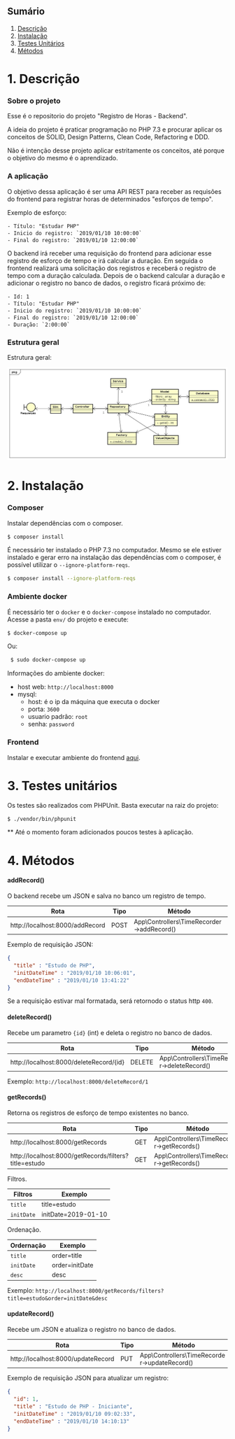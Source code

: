 ## Sumário 

1. [Descrição](#1-descrição)
2. [Instalação](#2-instalação)
3. [Testes Unitários](#3-testes-unitários)
4. [Métodos](#4-métodos)


# 1. Descrição

### Sobre o projeto

Esse é o repositorio do projeto "Registro de Horas - Backend".

A ideia do projeto é praticar programação no PHP 7.3 e procurar aplicar os conceitos de SOLID, Design Patterns, Clean Code, Refactoring e  DDD. 

Não é intenção desse projeto aplicar estritamente os conceitos, até porque o objetivo do mesmo é o aprendizado.

### A aplicação

O objetivo dessa aplicação é ser uma API REST para receber as requisões do frontend para registrar horas de determinados "esforços de tempo".

Exemplo de esforço:

```
- Título: "Estudar PHP"
- Inicio do registro: `2019/01/10 10:00:00`
- Final do registro: `2019/01/10 12:00:00`
```

O backend irá receber uma requisição do frontend para adicionar esse registro de esforço de tempo e irá calcular a duração. Em seguida o frontend realizará uma solicitação dos registros e receberá o registro de tempo com a duração calculada. Depois de o backend calcular a duração e adicionar o registro no banco de dados, o registro ficará próximo de:

```
- Id: 1
- Título: "Estudar PHP"
- Inicio do registro: `2019/01/10 10:00:00`
- Final do registro: `2019/01/10 12:00:00`
- Duração: `2:00:00`
```

### Estrutura geral

Estrutura geral:

![association graph](docs/Estrutura_Geral.jpg)

# 2. Instalação
### Composer
Instalar dependências com o composer.
```bash
$ composer install
```
É necessário ter instalado o PHP 7.3 no computador. Mesmo se ele estiver instalado e gerar erro na instalação das dependências com o composer, é possível utilizar o `--ignore-platform-reqs`.
```bash
$ composer install --ignore-platform-reqs
```

### Ambiente docker
É necessário ter o `docker` e o `docker-compose` instalado no computador.
Acesse a pasta `env/` do projeto e execute:
 
 ```bash
 $ docker-compose up
 ```
Ou:
```bash
 $ sudo docker-compose up
 ```
Informações do ambiente docker:
- host web: `http://localhost:8000`
- mysql:
    - host: é o ip da máquina que executa o docker
    - porta: `3600`
    - usuario padrão: `root`
    - senha: `password` 
    
### Frontend


Instalar e executar ambiente do frontend [aqui](https://github.com/arielalvesdutra/Registro-de-Horas-Frontend).

# 3. Testes unitários

Os testes são realizados com PHPUnit. Basta executar na raiz do projeto: 

```bash
$ ./vendor/bin/phpunit
```

** Até o momento foram adicionados poucos testes à aplicação.

# 4. Métodos

#### addRecord()

O backend recebe um JSON e salva no banco um registro de tempo.

Rota | Tipo | Método  
--- | --- | --- 
http://localhost:8000/addRecord | POST |App\Controllers\TimeRecorder->addRecord()

Exemplo de requisição JSON:

```json
{
  "title" : "Estudo de PHP",
  "initDateTime" : "2019/01/10 10:06:01",
  "endDateTime" : "2019/01/10 13:41:22"
}
```

Se a requisição estivar mal formatada, será retornodo o status http `400`.

#### deleteRecord()

Recebe um parametro `{id}` (int) e deleta o registro no banco de dados.

Rota | Tipo | Método  
--- | --- | --- 
http://localhost:8000/deleteRecord/{id} | DELETE |App\Controllers\TimeRecorder->deleteRecord()

Exemplo: `http://localhost:8000/deleteRecord/1`


#### getRecords()

Retorna os registros de esforço de tempo existentes no banco.

Rota | Tipo | Método  
--- | --- | --- 
http://localhost:8000/getRecords | GET|App\Controllers\TimeRecorder->getRecords()  
http://localhost:8000/getRecords/filters?title=estudo | GET|App\Controllers\TimeRecorder->getRecords()  

Filtros.

|Filtros| Exemplo |
|-------|---------|
| `title` | title=estudo |
| `initDate` | initDate=2019-01-10 |

Ordenação.

|Ordernação| Exemplo |
|-------|---------|
| `title` | order=title |
| `initDate` | order=initDate|
| `desc` | desc |



Exemplo: `http://localhost:8000/getRecords/filters?title=estudo&order=initDate&desc`

#### updateRecord()

Recebe um JSON e atualiza o registro no banco de dados.

Rota | Tipo | Método  
--- | --- | --- 
http://localhost:8000/updateRecord | PUT |App\Controllers\TimeRecorder->updateRecord()

Exemplo de requisição JSON para atualizar um registro:

```json
{
  "id": 1,
  "title" : "Estudo de PHP - Iniciante",
  "initDateTime" : "2019/01/10 09:02:33",
  "endDateTime" : "2019/01/10 14:10:13"
}
```